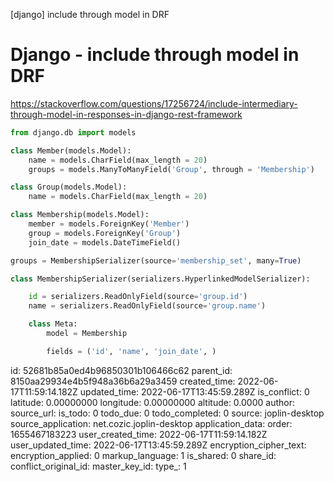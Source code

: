 [django]  include through model in DRF

# Django - include through model in DRF

https://stackoverflow.com/questions/17256724/include-intermediary-through-model-in-responses-in-django-rest-framework

```python
from django.db import models

class Member(models.Model):
    name = models.CharField(max_length = 20)
    groups = models.ManyToManyField('Group', through = 'Membership')

class Group(models.Model):
    name = models.CharField(max_length = 20)

class Membership(models.Model):
    member = models.ForeignKey('Member')
    group = models.ForeignKey('Group')
    join_date = models.DateTimeField()
```



```python
groups = MembershipSerializer(source='membership_set', many=True)

class MembershipSerializer(serializers.HyperlinkedModelSerializer):

    id = serializers.ReadOnlyField(source='group.id')
    name = serializers.ReadOnlyField(source='group.name')

    class Meta:
        model = Membership

        fields = ('id', 'name', 'join_date', )
```


id: 52681b85a0ed4b96850301b106466c62
parent_id: 8150aa29934e4b5f948a36b6a29a3459
created_time: 2022-06-17T11:59:14.182Z
updated_time: 2022-06-17T13:45:59.289Z
is_conflict: 0
latitude: 0.00000000
longitude: 0.00000000
altitude: 0.0000
author: 
source_url: 
is_todo: 0
todo_due: 0
todo_completed: 0
source: joplin-desktop
source_application: net.cozic.joplin-desktop
application_data: 
order: 1655467183223
user_created_time: 2022-06-17T11:59:14.182Z
user_updated_time: 2022-06-17T13:45:59.289Z
encryption_cipher_text: 
encryption_applied: 0
markup_language: 1
is_shared: 0
share_id: 
conflict_original_id: 
master_key_id: 
type_: 1